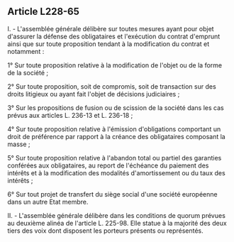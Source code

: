 Article L228-65
----
I. - L'assemblée générale délibère sur toutes mesures ayant pour objet d'assurer
la défense des obligataires et l'exécution du contrat d'emprunt ainsi que sur
toute proposition tendant à la modification du contrat et notamment :

1° Sur toute proposition relative à la modification de l'objet ou de la forme de
la société ;

2° Sur toute proposition, soit de compromis, soit de transaction sur des droits
litigieux ou ayant fait l'objet de décisions judiciaires ;

3° Sur les propositions de fusion ou de scission de la société dans les cas
prévus aux articles L. 236-13 et L. 236-18 ;

4° Sur toute proposition relative à l'émission d'obligations comportant un droit
de préférence par rapport à la créance des obligataires composant la masse ;

5° Sur toute proposition relative à l'abandon total ou partiel des garanties
conférées aux obligataires, au report de l'échéance du paiement des intérêts et
à la modification des modalités d'amortissement ou du taux des intérêts ;

6° Sur tout projet de transfert du siège social d'une société européenne dans un
autre Etat membre.

II. - L'assemblée générale délibère dans les conditions de quorum prévues au
deuxième alinéa de l'article L. 225-98. Elle statue à la majorité des deux tiers
des voix dont disposent les porteurs présents ou représentés.
